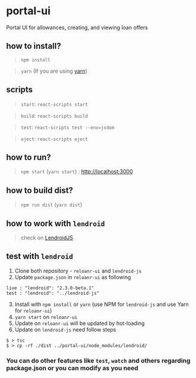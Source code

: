 # portal-ui
Portal UI for allowances, creating, and viewing loan offers

## how to install?

> `npm install`

> `yarn` (If you are using [yarn](https://yarnpkg.com/en/))

## scripts

> `start`: `react-scripts start`

> `build`: `react-scripts build`

> `test`: `react-scripts test --env=jsdom`

> `eject`: `react-scripts eject`

## how to run?

> `npm start` (`yarn start`) : [http://localhost:3000](http://localhost:3000)

## how to build dist?

> `npm run dist` (`yarn dist`)

## how to work with `lendroid`

> check on [LendroidJS](https://github.com/lendroidproject/lendroid-js)

## test with `lendroid`

1. Clone both repository - `reloanr-ui` and `lendroid-js`
2. Update `package.json` in `reloanr-ui` as following
```
live : "lendroid": "2.3.0-beta.1"
test : "lendroid": "../lendroid-js"
```
3. Install with `npm install` or `yarn` (use NPM for `lendroid-js` and use Yarn for `reloanr-ui`)
4. `yarn start` on `reloanr-ui`
5. Update on `reloanr-ui` will be updated by hot-loading
6. Update on `lendroid-js` need follow steps
```
$ > tsc
$ > cp -rf ./dist ../portal-ui/node_modules/lendroid/
```

### You can do other features like `test`, `watch` and others regarding package.json or you can modify as you need